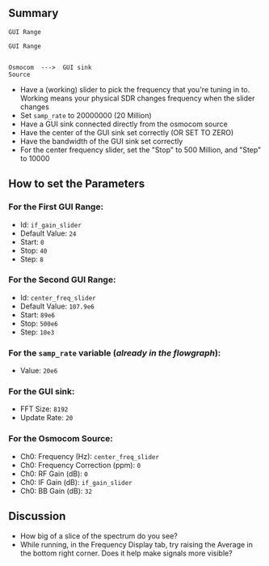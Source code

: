 ## Summary

```
GUI Range

GUI Range


Osmocom  --->  GUI sink
Source      
```

- Have a (working) slider to pick the frequency that you're tuning in to. Working means your physical SDR changes frequency when the slider changes
- Set `samp_rate` to 20000000 (20 Million)
- Have a GUI sink connected directly from the osmocom source
- Have the center of the GUI sink set correctly (OR SET TO ZERO)
- Have the bandwidth of the GUI sink set correctly
- For the center frequency slider, set the "Stop" to 500 Million, and "Step" to 10000 


## How to set the Parameters

### For the First GUI Range:

- Id: `if_gain_slider`
- Default Value: `24`
- Start: `0`
- Stop: `40`
- Step: `8`

### For the Second GUI Range:

- Id: `center_freq_slider`
- Default Value: `107.9e6`
- Start: `89e6`
- Stop: `500e6`
- Step: `10e3`

### For the `samp_rate` variable (_already in the flowgraph_):

- Value: `20e6`

### For the GUI sink:

- FFT Size: `8192`
- Update Rate: `20`

### For the Osmocom Source:

- Ch0: Frequency (Hz): `center_freq_slider`
- Ch0: Frequency Correction (ppm): `0`
- Ch0: RF Gain (dB): `0`
- Ch0: IF Gain (dB): `if_gain_slider`
- Ch0: BB Gain (dB): `32`

## Discussion

- How big of a slice of the spectrum do you see?
- While running, in the Frequency Display tab, try raising the Average in the bottom right corner. Does it help make signals more visible?
